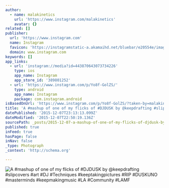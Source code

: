```yaml
---
author:
  - name: malakinetics
    url: 'https://www.instagram.com/malakinetics'
    avatar: {}
related: []
publisher:
  url: 'https://www.instagram.com'
  name: Instagram
  favicon: 'https://instagramstatic-a.akamaihd.net/bluebar/e20554e/images/ico/favicon.ico'
  domain: www.instagram.com
keywords: []
app_links:
  - url: 'instagram://media?id=443870643073734226'
    type: ios
    app_name: Instagram
    app_store_id: '389801252'
  - url: 'https://www.instagram.com/p/Yo8f-GolZS/'
    type: android
    app_name: Instagram
    package: com.instagram.android
isBasedOnUrl: 'https://www.instagram.com/p/Yo8f-GolZS/?taken-by=malakinetics'
title: 'A #mashup of one of my flicks of #DJDUSK by @keepdrafting #slipcovers #art #DJ #Techniques #keeptakingpictures #RIP #DUSKUNO #masterminds #keepmakingmusic #LA #Community #LAMF'
datePublished: '2015-12-07T23:13:13.099Z'
dateModified: '2015-12-07T22:50:19.136Z'
sourcePath: _posts/2015-12-07-a-mashup-of-one-of-my-flicks-of-djdusk-by-keepdrafting-s.md
published: true
inFeed: true
hasPage: false
inNav: false
_type: Photograph
_context: 'http://schema.org'

---
```

![A &num;mashup of one of my flicks of &num;DJDUSK by &commat;keepdrafting &num;slipcovers &num;art &num;DJ &num;Techniques &num;keeptakingpictures &num;RIP &num;DUSKUNO &num;masterminds &num;keepmakingmusic &num;LA &num;Community &num;LAMF](https://scontent.cdninstagram.com/hphotos-xpt1/t51.2885-15/e15/11244821_1388163028179857_342650448_n.jpg)